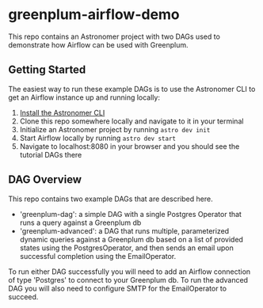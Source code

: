 # greenplum-airflow-demo
This repo contains an Astronomer project with two DAGs used to demonstrate how Airflow can be used with Greenplum. 

## Getting Started
The easiest way to run these example DAGs is to use the Astronomer CLI to get an Airflow instance up and running locally:

 1. [Install the Astronomer CLI](https://www.astronomer.io/docs/cloud/stable/develop/cli-quickstart)
 2. Clone this repo somewhere locally and navigate to it in your terminal
 3. Initialize an Astronomer project by running `astro dev init`
 4. Start Airflow locally by running `astro dev start`
 5. Navigate to localhost:8080 in your browser and you should see the tutorial DAGs there
 
## DAG Overview
This repo contains two example DAGs that are described here.

 - 'greenplum-dag': a simple DAG with a single Postgres Operator that runs a query against a Greenplum db
 - 'greenplum-advanced': a DAG that runs multiple, parameterized dynamic queries against a Greenplum db based on a list of provided states using the PostgresOperator, and then sends an email upon successful completion using the EmailOperator.
 
To run either DAG successfully you will need to add an Airflow connection of type 'Postgres' to connect to your Greenplum db. To run the advanced DAG you will also need to configure SMTP for the EmailOperator to succeed. 
